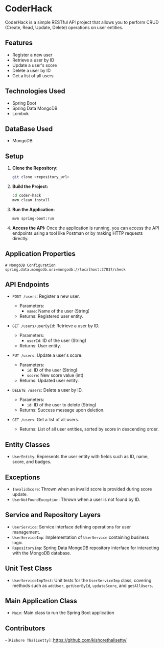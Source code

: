 # CoderHack

CoderHack is a simple RESTful API project that allows you to perform CRUD (Create, Read, Update, Delete) operations on user entities.

## Features

- Register a new user
- Retrieve a user by ID
- Update a user's score
- Delete a user by ID
- Get a list of all users

## Technologies Used

- Spring Boot
- Spring Data MongoDB
- Lombok

## DataBase Used

- MongoDB

## Setup

1. **Clone the Repository:**
   ```bash
   git clone <repository_url>
   ```

2. **Build the Project:**
   ```bash
   cd coder-hack
   mvn clean install
   ```

3. **Run the Application:**
   ```bash
   mvn spring-boot:run
   ```

4. **Access the API:**
   Once the application is running, you can access the API endpoints using a tool like Postman or by making HTTP requests directly.

## Application Properties

```properties
# MongoDB Configuration
spring.data.mongodb.uri=mongodb://localhost:27017/check
```

## API Endpoints

- `POST /users`: Register a new user.
  - Parameters:
    - `name`: Name of the user (String)
  - Returns: Registered user entity.

- `GET /users/userById`: Retrieve a user by ID.
  - Parameters:
    - `userId`: ID of the user (String)
  - Returns: User entity.

- `PUT /users`: Update a user's score.
  - Parameters:
    - `id`: ID of the user (String)
    - `score`: New score value (int)
  - Returns: Updated user entity.

- `DELETE /users`: Delete a user by ID.
  - Parameters:
    - `id`: ID of the user to delete (String)
  - Returns: Success message upon deletion.

- `GET /users`: Get a list of all users.
  - Returns: List of all user entities, sorted by score in descending order.

## Entity Classes

- `UserEntity`: Represents the user entity with fields such as ID, name, score, and badges.

## Exceptions

- `InvalidScore`: Thrown when an invalid score is provided during score update.
- `UserNotFoundException`: Thrown when a user is not found by ID.

## Service and Repository Layers

- `UserService`: Service interface defining operations for user management.
- `UserServiceImp`: Implementation of `UserService` containing business logic.
- `RepositoryImp`: Spring Data MongoDB repository interface for interacting with the MongoDB database.

## Unit Test Class
- `UserServiceImpTest`: Unit tests for the `UserServiceImp` class, covering methods such as `addUser`, `getUserById`, `updateScore`, and `getAllUsers`.

## Main Application Class
- `Main`: Main class to run the Spring Boot application
## Contributors
 -`[Kishore Thalisetty]:`https://github.com/kishorethalisetty/
